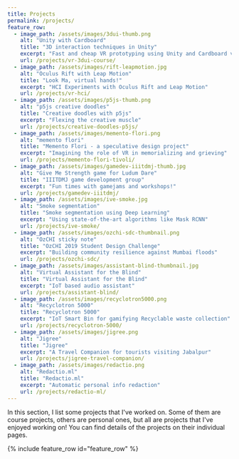 ```yaml
---
title: Projects
permalink: /projects/
feature_row:
  - image_path: /assets/images/3dui-thumb.png
    alt: "Unity with Cardboard"
    title: "3D interaction techniques in Unity"
    excerpt: "Fast and cheap VR prototyping using Unity and Cardboard viewers"
    url: /projects/vr-3dui-course/
  - image_path: /assets/images/rift-leapmotion.jpg
    alt: "Oculus Rift with Leap Motion"
    title: "Look Ma, virtual hands!"
    excerpt: "HCI Experiments with Oculus Rift and Leap Motion"
    url: /projects/vr-hci/
  - image_path: /assets/images/p5js-thumb.png
    alt: "p5js creative doodles"
    title: "Creative doodles with p5js"
    excerpt: "Flexing the creative muscle"
    url: /projects/creative-doodles-p5js/
  - image_path: /assets/images/memento-flori.png
    alt: "memento flori"
    title: "Memento Flori - a speculative design project"
    excerpt: "Imagining the role of VR in memorializing and grieving"
    url: /projects/memento-flori-tivoli/
  - image_path: /assets/images/gamedev-iiitdmj-thumb.jpg
    alt: "Give Me Strength game for Ludum Dare"
    title: "IIITDMJ game development group"
    excerpt: "Fun times with gamejams and workshops!"
    url: /projects/gamedev-iiitdmj/
  - image_path: /assets/images/ive-smoke.jpg
    alt: "Smoke segmentation"
    title: "Smoke segmentation using Deep Learning"
    excerpt: "Using state-of-the-art algorithms like Mask RCNN"
    url: /projects/ive-smoke/
  - image_path: /assets/images/ozchi-sdc-thumbnail.png
    alt: "OzCHI sticky note"
    title: "OzCHI 2019 Student Design Challenge"
    excerpt: "Building community resilience against Mumbai floods"
    url: /projects/ozchi-sdc/
  - image_path: /assets/images/assistant-blind-thumbnail.jpg
    alt: "Virtual Assistant for the Blind"
    title: "Virtual Assistant for the Blind"
    excerpt: "IoT based audio assistant"
    url: /projects/assistant-blind/  
  - image_path: /assets/images/recyclotron5000.png
    alt: "Recyclotron 5000"
    title: "Recyclotron 5000"
    excerpt: "IoT Smart Bin for gamifying Recyclable waste collection"
    url: /projects/recyclotron-5000/
  - image_path: /assets/images/jigree.png
    alt: "Jigree"
    title: "Jigree"
    excerpt: "A Travel Companion for tourists visiting Jabalpur"
    url: /projects/jigree-travel-companion/
  - image_path: /assets/images/redactio.png
    alt: "Redactio.ml"
    title: "Redactio.ml"
    excerpt: "Automatic personal info redaction"
    url: /projects/redactio-ml/
---
```

  

In this section, I list some projects that I've worked on. Some of them are course projects, others are personal ones, but all are projects that I've enjoyed working on! You can find details of the projects on their individual pages.

{% include feature_row id="feature_row" %}
